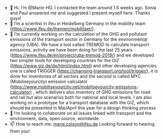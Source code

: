 - 👋 Hi, I’m @Marie-HD. I contacted the team around 1.5 weeks ago. Sonia and Paul answered me and suggested I present myself here. Thanks guys!
- 👀 I’m a scientist in ifeu in Heidelberg Germany in the mobility team (https://www.ifeu.de/themen/mobilitaet/).
- 🌱 I’m currently working on the calculation of the GHG and pollutant emissions of the transport sector in Germany for the environmental  agency (UBA). We have a tool called TREMOD to calculate transport emissions, activity we have been doing for the last 25 years (https://www.ifeu.de/en/project/uba-tremod-2019/) and we developed two simpler tools for developing countries for the GIZ (https://www.giz.de/de/html/index.html) and other developing agencies. one is called TRIGGER (https://changing-transport.org/tool/trigger/), it is done for inventories of all sectors and the second is called MYC (Mobiliseyourcity) emission calculator (https://www.mobiliseyourcity.net/mobiliseyourcity-emissions-calculator) , which delivers also inventory of GHG emissions for road and rail but also scenarios both for national and local levels.
I am also working on a prototype for a transport database with the GIZ, which should be presented in Mai/April this year for a design thinking process
- 💞️ I’m looking to collaborate on all issues linked with transport and the environment, data, open source, worldwide
- 📫 How to reach me: marie.colson@ifeu.de
Looking forward to hearing from you!
<!---
Marie-HD/Marie-HD is a ✨ special ✨ repository because its `README.md` (this file) appears on your GitHub profile.
You can click the Preview link to take a look at your changes.
--->
